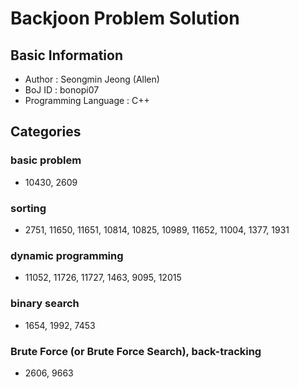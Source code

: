 # Backjoon Problem Solution

## Basic Information
- Author : Seongmin Jeong (Allen)
- BoJ ID : bonopi07
- Programming Language : C++

## Categories

### basic problem
- 10430, 2609

### sorting
- 2751, 11650, 11651, 10814, 10825, 10989, 11652, 11004, 1377, 1931

### dynamic programming
- 11052, 11726, 11727, 1463, 9095, 12015

### binary search
- 1654, 1992, 7453

### Brute Force (or Brute Force Search), back-tracking
- 2606, 9663
